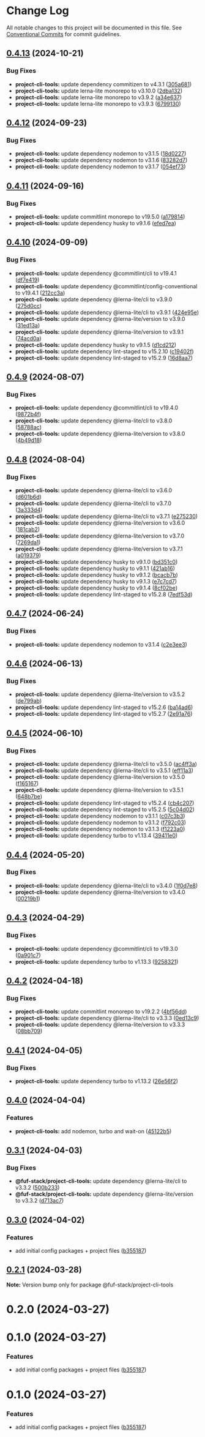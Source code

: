 # Change Log

All notable changes to this project will be documented in this file.
See [Conventional Commits](https://conventionalcommits.org) for commit guidelines.

## [0.4.13](https://github.com/fuf-stack/ts-project-setup/compare/project-cli-tools-v0.4.12...project-cli-tools-v0.4.13) (2024-10-21)


### Bug Fixes

* **project-cli-tools:** update dependency commitizen to v4.3.1 ([305a681](https://github.com/fuf-stack/ts-project-setup/commit/305a6811d18eea1ad085830645e16ba248f5d4f1))
* **project-cli-tools:** update lerna-lite monorepo to v3.10.0 ([2dba132](https://github.com/fuf-stack/ts-project-setup/commit/2dba132d4de52246976d032cbbe9b6fba7ea3ff4))
* **project-cli-tools:** update lerna-lite monorepo to v3.9.2 ([a34e637](https://github.com/fuf-stack/ts-project-setup/commit/a34e63718b58bba6d6f0d2e0a1767746f1c4514a))
* **project-cli-tools:** update lerna-lite monorepo to v3.9.3 ([6799130](https://github.com/fuf-stack/ts-project-setup/commit/67991304122e08dd6fd5289643170ad3b15fe1cf))

## [0.4.12](https://github.com/fuf-stack/ts-project-setup/compare/project-cli-tools-v0.4.11...project-cli-tools-v0.4.12) (2024-09-23)


### Bug Fixes

* **project-cli-tools:** update dependency nodemon to v3.1.5 ([18d0227](https://github.com/fuf-stack/ts-project-setup/commit/18d02279b6f1d4570f96c8864a210e14be8aabd3))
* **project-cli-tools:** update dependency nodemon to v3.1.6 ([83282d7](https://github.com/fuf-stack/ts-project-setup/commit/83282d72843618b6a58784403465de2c2ca51d74))
* **project-cli-tools:** update dependency nodemon to v3.1.7 ([054ef73](https://github.com/fuf-stack/ts-project-setup/commit/054ef737ac055bc9c36e90c7801aaf0a0db2c5ce))

## [0.4.11](https://github.com/fuf-stack/ts-project-setup/compare/project-cli-tools-v0.4.10...project-cli-tools-v0.4.11) (2024-09-16)


### Bug Fixes

* **project-cli-tools:** update commitlint monorepo to v19.5.0 ([a179814](https://github.com/fuf-stack/ts-project-setup/commit/a1798141b46c2b2549e0a700daddb25e0e262de8))
* **project-cli-tools:** update dependency husky to v9.1.6 ([efed7ea](https://github.com/fuf-stack/ts-project-setup/commit/efed7ea3c3f31dedcf5200ba14e7d74c24ff8e85))

## [0.4.10](https://github.com/fuf-stack/ts-project-setup/compare/project-cli-tools-v0.4.9...project-cli-tools-v0.4.10) (2024-09-09)


### Bug Fixes

* **project-cli-tools:** update dependency @commitlint/cli to v19.4.1 ([df7e419](https://github.com/fuf-stack/ts-project-setup/commit/df7e4193941315fc0cd4257c2291bce3e446dbaf))
* **project-cli-tools:** update dependency @commitlint/config-conventional to v19.4.1 ([212cc3a](https://github.com/fuf-stack/ts-project-setup/commit/212cc3a06f10d58ff9a24e20a4d0fdea28a3a9b6))
* **project-cli-tools:** update dependency @lerna-lite/cli to v3.9.0 ([275d0cc](https://github.com/fuf-stack/ts-project-setup/commit/275d0cca96f483ef0d0e8354e443384313e53f84))
* **project-cli-tools:** update dependency @lerna-lite/cli to v3.9.1 ([424e95e](https://github.com/fuf-stack/ts-project-setup/commit/424e95ee328483b35c00496b871c04a92e04685f))
* **project-cli-tools:** update dependency @lerna-lite/version to v3.9.0 ([31ed13a](https://github.com/fuf-stack/ts-project-setup/commit/31ed13aa5afaa2ad4b6f97eae82e874ae1049138))
* **project-cli-tools:** update dependency @lerna-lite/version to v3.9.1 ([74acd0a](https://github.com/fuf-stack/ts-project-setup/commit/74acd0aab417e222e9e4684f0137550b5f5abaf1))
* **project-cli-tools:** update dependency husky to v9.1.5 ([d1cd212](https://github.com/fuf-stack/ts-project-setup/commit/d1cd212f9267e0d78a1f8ec581dc5f5a4cbf4694))
* **project-cli-tools:** update dependency lint-staged to v15.2.10 ([c19402f](https://github.com/fuf-stack/ts-project-setup/commit/c19402f07e6e0d6a1da5b9cefed07465368c583b))
* **project-cli-tools:** update dependency lint-staged to v15.2.9 ([16d8aa7](https://github.com/fuf-stack/ts-project-setup/commit/16d8aa7975fa29b9861a1f47aef7d34a281e04bd))

## [0.4.9](https://github.com/fuf-stack/ts-project-setup/compare/project-cli-tools-v0.4.8...project-cli-tools-v0.4.9) (2024-08-07)


### Bug Fixes

* **project-cli-tools:** update dependency @commitlint/cli to v19.4.0 ([9872b4f](https://github.com/fuf-stack/ts-project-setup/commit/9872b4f43e512d3012a3fa263ae587a3d1352b57))
* **project-cli-tools:** update dependency @lerna-lite/cli to v3.8.0 ([58788ac](https://github.com/fuf-stack/ts-project-setup/commit/58788ac5a5c29b476d469d8f7800f27e21c100e5))
* **project-cli-tools:** update dependency @lerna-lite/version to v3.8.0 ([4b49d18](https://github.com/fuf-stack/ts-project-setup/commit/4b49d181515fbaf55cabc1de716a37d82507f40d))

## [0.4.8](https://github.com/fuf-stack/ts-project-setup/compare/project-cli-tools-v0.4.7...project-cli-tools-v0.4.8) (2024-08-04)


### Bug Fixes

* **project-cli-tools:** update dependency @lerna-lite/cli to v3.6.0 ([d601b6d](https://github.com/fuf-stack/ts-project-setup/commit/d601b6d959a26cf44e5fec5cdb88417128c34ae1))
* **project-cli-tools:** update dependency @lerna-lite/cli to v3.7.0 ([3a333d4](https://github.com/fuf-stack/ts-project-setup/commit/3a333d4c4091363280ab2422a2ff75b610e9d543))
* **project-cli-tools:** update dependency @lerna-lite/cli to v3.7.1 ([e275230](https://github.com/fuf-stack/ts-project-setup/commit/e2752307ea32d47bdfa5d448edcf052356a16486))
* **project-cli-tools:** update dependency @lerna-lite/version to v3.6.0 ([181cab2](https://github.com/fuf-stack/ts-project-setup/commit/181cab215c03bc07346dde1c8ee6a939dcc07b47))
* **project-cli-tools:** update dependency @lerna-lite/version to v3.7.0 ([7269da1](https://github.com/fuf-stack/ts-project-setup/commit/7269da148736bd0b836a1bac2ea04fe975458966))
* **project-cli-tools:** update dependency @lerna-lite/version to v3.7.1 ([a019379](https://github.com/fuf-stack/ts-project-setup/commit/a019379a81833ca5f581ddc165d915a84e1e650b))
* **project-cli-tools:** update dependency husky to v9.1.0 ([bd351c0](https://github.com/fuf-stack/ts-project-setup/commit/bd351c00e85467fff4db4cdeb8b109e473470099))
* **project-cli-tools:** update dependency husky to v9.1.1 ([421ab16](https://github.com/fuf-stack/ts-project-setup/commit/421ab1663a25502cfcc7e305578df67b9c7cffbd))
* **project-cli-tools:** update dependency husky to v9.1.2 ([bcacb7b](https://github.com/fuf-stack/ts-project-setup/commit/bcacb7bcf28146dc79420a28f9162cb0f64df53e))
* **project-cli-tools:** update dependency husky to v9.1.3 ([e7c7cd7](https://github.com/fuf-stack/ts-project-setup/commit/e7c7cd70e7c1daed8160f6b391d7a5988a3bf75f))
* **project-cli-tools:** update dependency husky to v9.1.4 ([8cf02be](https://github.com/fuf-stack/ts-project-setup/commit/8cf02be7d19b60fc1458d06e68201d2a382cd44b))
* **project-cli-tools:** update dependency lint-staged to v15.2.8 ([7edf53d](https://github.com/fuf-stack/ts-project-setup/commit/7edf53d34b423db7d8dab076adbae9fe53d46c3c))

## [0.4.7](https://github.com/fuf-stack/ts-project-setup/compare/project-cli-tools-v0.4.6...project-cli-tools-v0.4.7) (2024-06-24)


### Bug Fixes

* **project-cli-tools:** update dependency nodemon to v3.1.4 ([c2e3ee3](https://github.com/fuf-stack/ts-project-setup/commit/c2e3ee34afa2adba7b22fdeb7da1a308fa3a6fa1))

## [0.4.6](https://github.com/fuf-stack/ts-project-setup/compare/project-cli-tools-v0.4.5...project-cli-tools-v0.4.6) (2024-06-13)


### Bug Fixes

* **project-cli-tools:** update dependency @lerna-lite/version to v3.5.2 ([de799ab](https://github.com/fuf-stack/ts-project-setup/commit/de799ab3ec73ae17fa7cad770aca04af41ed73d4))
* **project-cli-tools:** update dependency lint-staged to v15.2.6 ([ba14ad6](https://github.com/fuf-stack/ts-project-setup/commit/ba14ad6f3fe1c488612251426cfbe95c08af9db0))
* **project-cli-tools:** update dependency lint-staged to v15.2.7 ([2e91a76](https://github.com/fuf-stack/ts-project-setup/commit/2e91a76033e48a00ca063c7e71d65b02e20069c2))

## [0.4.5](https://github.com/fuf-stack/ts-project-setup/compare/project-cli-tools-v0.4.4...project-cli-tools-v0.4.5) (2024-06-10)


### Bug Fixes

* **project-cli-tools:** update dependency @lerna-lite/cli to v3.5.0 ([ac4ff3a](https://github.com/fuf-stack/ts-project-setup/commit/ac4ff3a2502ec8d47aacb6299f6295dcdf107757))
* **project-cli-tools:** update dependency @lerna-lite/cli to v3.5.1 ([eff11a3](https://github.com/fuf-stack/ts-project-setup/commit/eff11a360cf4046b88381dc2bf5365d5c8ccf90d))
* **project-cli-tools:** update dependency @lerna-lite/version to v3.5.0 ([f165167](https://github.com/fuf-stack/ts-project-setup/commit/f16516737819b85ea0ad8758e5c76afe51eb4de8))
* **project-cli-tools:** update dependency @lerna-lite/version to v3.5.1 ([648b7be](https://github.com/fuf-stack/ts-project-setup/commit/648b7bea1136cbf53491cf4f29b94faade8bcf53))
* **project-cli-tools:** update dependency lint-staged to v15.2.4 ([cb4c207](https://github.com/fuf-stack/ts-project-setup/commit/cb4c207dc3fea86dda9bedc606a38ecfabf23b16))
* **project-cli-tools:** update dependency lint-staged to v15.2.5 ([5c04d02](https://github.com/fuf-stack/ts-project-setup/commit/5c04d02bf9520963657c47942042c602511f39b9))
* **project-cli-tools:** update dependency nodemon to v3.1.1 ([c07c3b3](https://github.com/fuf-stack/ts-project-setup/commit/c07c3b380a8c32e87389eb21efc9d852ed8cd26c))
* **project-cli-tools:** update dependency nodemon to v3.1.2 ([f792c03](https://github.com/fuf-stack/ts-project-setup/commit/f792c03354fd4704e9ad313cf0a43aa9aa2c5057))
* **project-cli-tools:** update dependency nodemon to v3.1.3 ([f1223a0](https://github.com/fuf-stack/ts-project-setup/commit/f1223a0a276f0f90e0a0fa482c1b8c9f32daaeed))
* **project-cli-tools:** update dependency turbo to v1.13.4 ([39411e0](https://github.com/fuf-stack/ts-project-setup/commit/39411e0aead19b996c397194c4ef0395af33974d))

## [0.4.4](https://github.com/fuf-stack/ts-project-setup/compare/project-cli-tools-v0.4.3...project-cli-tools-v0.4.4) (2024-05-20)


### Bug Fixes

* **project-cli-tools:** update dependency @lerna-lite/cli to v3.4.0 ([1f0d7e8](https://github.com/fuf-stack/ts-project-setup/commit/1f0d7e8d3ea33d76c683b13bdda3289e46737441))
* **project-cli-tools:** update dependency @lerna-lite/version to v3.4.0 ([00219b1](https://github.com/fuf-stack/ts-project-setup/commit/00219b143f059fef17333538eebfa939e8cc2c08))

## [0.4.3](https://github.com/fuf-stack/ts-project-setup/compare/project-cli-tools-v0.4.2...project-cli-tools-v0.4.3) (2024-04-29)


### Bug Fixes

* **project-cli-tools:** update dependency @commitlint/cli to v19.3.0 ([0a901c7](https://github.com/fuf-stack/ts-project-setup/commit/0a901c73941528382c7071462a99a12329033135))
* **project-cli-tools:** update dependency turbo to v1.13.3 ([9258321](https://github.com/fuf-stack/ts-project-setup/commit/92583216950c492cef93c46a648f0ecd9060f4be))

## [0.4.2](https://github.com/fuf-stack/ts-project-setup/compare/project-cli-tools-v0.4.1...project-cli-tools-v0.4.2) (2024-04-18)


### Bug Fixes

* **project-cli-tools:** update commitlint monorepo to v19.2.2 ([4bf56dd](https://github.com/fuf-stack/ts-project-setup/commit/4bf56dd01f372642b2b2934b99722431b45b26ab))
* **project-cli-tools:** update dependency @lerna-lite/cli to v3.3.3 ([0ed13c9](https://github.com/fuf-stack/ts-project-setup/commit/0ed13c9afdbb8c4b0123a0549b1b16e66c6fa355))
* **project-cli-tools:** update dependency @lerna-lite/version to v3.3.3 ([08bb709](https://github.com/fuf-stack/ts-project-setup/commit/08bb709fea0c25bd261c62d7801d91ba1190cf85))

## [0.4.1](https://github.com/fuf-stack/ts-project-setup/compare/project-cli-tools-v0.4.0...project-cli-tools-v0.4.1) (2024-04-05)


### Bug Fixes

* **project-cli-tools:** update dependency turbo to v1.13.2 ([26e56f2](https://github.com/fuf-stack/ts-project-setup/commit/26e56f2bd08215437e140084ecba196f097b5fd4))

## [0.4.0](https://github.com/fuf-stack/ts-project-setup/compare/project-cli-tools-v0.3.1...project-cli-tools-v0.4.0) (2024-04-04)


### Features

* **project-cli-tools:** add nodemon, turbo and wait-on ([45122b5](https://github.com/fuf-stack/ts-project-setup/commit/45122b5c3eb2dc8683916e2a52968b282a24c6fe))

## [0.3.1](https://github.com/fuf-stack/ts-project-setup/compare/project-cli-tools-v0.3.0...project-cli-tools-v0.3.1) (2024-04-03)


### Bug Fixes

* **@fuf-stack/project-cli-tools:** update dependency @lerna-lite/cli to v3.3.2 ([500b233](https://github.com/fuf-stack/ts-project-setup/commit/500b233f57edb4cc6dbcbac5c540163421f1a0d0))
* **@fuf-stack/project-cli-tools:** update dependency @lerna-lite/version to v3.3.2 ([d713ac7](https://github.com/fuf-stack/ts-project-setup/commit/d713ac7049570a8ae5e77bc7c522c9b391aa9792))

## [0.3.0](https://github.com/fuf-stack/ts-project-setup/compare/project-cli-tools-v0.2.1...project-cli-tools-v0.3.0) (2024-04-02)


### Features

* add initial config packages + project files ([b355187](https://github.com/fuf-stack/ts-project-setup/commit/b3551879ed0d1c1b94259fe87825ec933ca17d01))

## [0.2.1](https://github.com/fuf-stack/ts-project-setup/compare/@fuf-stack/project-cli-tools@0.2.0...@fuf-stack/project-cli-tools@0.2.1) (2024-03-28)

**Note:** Version bump only for package @fuf-stack/project-cli-tools

# 0.2.0 (2024-03-27)

# 0.1.0 (2024-03-27)

### Features

- add initial config packages + project files ([b355187](https://github.com/fuf-stack/ts-project-setup/commit/b3551879ed0d1c1b94259fe87825ec933ca17d01))

# 0.1.0 (2024-03-27)

### Features

- add initial config packages + project files ([b355187](https://github.com/fuf-stack/ts-project-setup/commit/b3551879ed0d1c1b94259fe87825ec933ca17d01))
